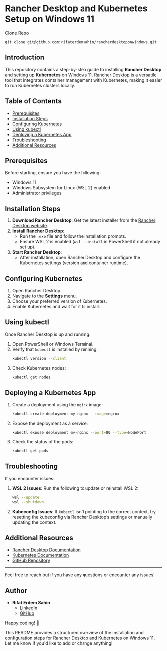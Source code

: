 # Rancher Desktop and Kubernetes Setup on Windows 11

Clone Repo
   ```
git clone git@github.com:rifaterdemsahin/rancherdesktoponwindows.git
   ```
## Introduction

This repository contains a step-by-step guide to installing **Rancher Desktop** and setting up **Kubernetes** on Windows 11. Rancher Desktop is a versatile tool that integrates container management with Kubernetes, making it easier to run Kubernetes clusters locally.

## Table of Contents

- [Prerequisites](#prerequisites)
- [Installation Steps](#installation-steps)
- [Configuring Kubernetes](#configuring-kubernetes)
- [Using kubectl](#using-kubectl)
- [Deploying a Kubernetes App](#deploying-a-kubernetes-app)
- [Troubleshooting](#troubleshooting)
- [Additional Resources](#additional-resources)

## Prerequisites

Before starting, ensure you have the following:

- Windows 11
- Windows Subsystem for Linux (WSL 2) enabled
- Administrator privileges

## Installation Steps

1. **Download Rancher Desktop**: Get the latest installer from the [Rancher Desktop website](https://rancherdesktop.io/).
2. **Install Rancher Desktop**:
   - Run the `.exe` file and follow the installation prompts.
   - Ensure WSL 2 is enabled (`wsl --install` in PowerShell if not already set up).
3. **Start Rancher Desktop**:
   - After installation, open Rancher Desktop and configure the Kubernetes settings (version and container runtime).

## Configuring Kubernetes

1. Open Rancher Desktop.
2. Navigate to the **Settings** menu.
3. Choose your preferred version of Kubernetes.
4. Enable Kubernetes and wait for it to install.

## Using kubectl

Once Rancher Desktop is up and running:

1. Open PowerShell or Windows Terminal.
2. Verify that `kubectl` is installed by running:
   ```bash
   kubectl version --client
   ```
3. Check Kubernetes nodes:
   ```bash
   kubectl get nodes
   ```

## Deploying a Kubernetes App

1. Create a deployment using the `nginx` image:
   ```bash
   kubectl create deployment my-nginx --image=nginx
   ```
2. Expose the deployment as a service:
   ```bash
   kubectl expose deployment my-nginx --port=80 --type=NodePort
   ```
3. Check the status of the pods:
   ```bash
   kubectl get pods
   ```

## Troubleshooting

If you encounter issues:

1. **WSL 2 Issues**: Run the following to update or reinstall WSL 2:
   ```bash
   wsl --update
   wsl --shutdown
   ```
2. **Kubeconfig Issues**: If `kubectl` isn't pointing to the correct context, try resetting the kubeconfig via Rancher Desktop’s settings or manually updating the context.

## Additional Resources

- [Rancher Desktop Documentation](https://rancherdesktop.io/)
- [Kubernetes Documentation](https://kubernetes.io/docs/)
- [GitHub Repository](https://github.com/rifaterdemsahin)

---

Feel free to reach out if you have any questions or encounter any issues!

## Author

- **Rifat Erdem Sahin**
  - [LinkedIn](https://www.linkedin.com/in/rifaterdemsahin/)
  - [GitHub](https://github.com/rifaterdemsahin)

Happy coding! 🚀

This README provides a structured overview of the installation and configuration steps for Rancher Desktop and Kubernetes on Windows 11. Let me know if you'd like to add or change anything!
